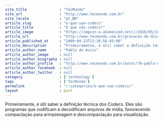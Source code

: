 ```yaml
---
site_title               : "TecMundo"
site_url                 : "http://www.tecmundo.com.br"
site_locale              : "pt_BR"
article_slug             : "o-que-sao-codecs"
article_title            : "O que são codecs?"
article_image            : "https://imgnzn-a.akamaized.net///2016/05/10/10105215026067-t1200x480.jpg"
article_url              : "http://www.tecmundo.com.br/gravacao-de-disco/1989-o-que-sao-codecs-.htm"
article_published_at     : "2009-04-23T11:16:56-03:00"
article_description      : "Primeiramente, é útil saber a definição técnica dos Codecs. Eles são programas que codificam e decodificam arquivos de mídia, favorecendo compactação para armazenagem e descompactação para visualização."
article_author_name      : "Pablo de Assis"
article_author_image     : null
article_author_biography : null
article_author_profile   : "http://www.tecmundo.com.br/autor/76-pablo-de-assis/"
article_author_facebook  : null
article_author_twitter   : null
category                 : ['technology']
tags                     : ['TecMundo']
permalink                : "/:categories/o-que-sao-codecs/"
layout                   : post
---
```


Primeiramente, é útil saber a definição técnica dos Codecs. Eles são programas que codificam e decodificam arquivos de mídia, favorecendo compactação para armazenagem e descompactação para visualização.
